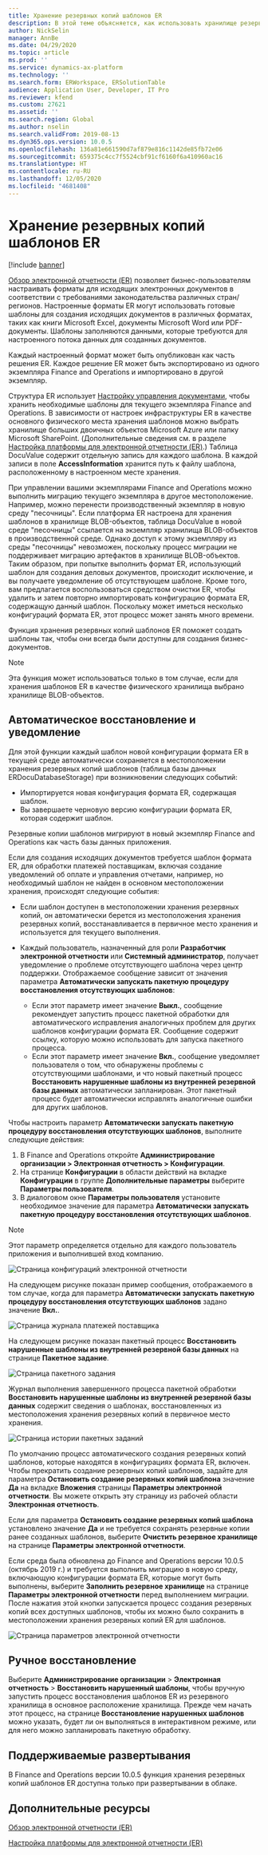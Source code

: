 ```yaml
---
title: Хранение резервных копий шаблонов ER
description: В этой теме объясняется, как использовать хранилище резервных копий электронной отчетности (ER) для восстановления шаблонов.
author: NickSelin
manager: AnnBe
ms.date: 04/29/2020
ms.topic: article
ms.prod: ''
ms.service: dynamics-ax-platform
ms.technology: ''
ms.search.form: ERWorkspace, ERSolutionTable
audience: Application User, Developer, IT Pro
ms.reviewer: kfend
ms.custom: 27621
ms.assetid: ''
ms.search.region: Global
ms.author: nselin
ms.search.validFrom: 2019-08-13
ms.dyn365.ops.version: 10.0.5
ms.openlocfilehash: 136a81e661590d7af879e816c1142de85fb72e06
ms.sourcegitcommit: 659375c4cc7f5524cbf91cf6160f6a410960ac16
ms.translationtype: HT
ms.contentlocale: ru-RU
ms.lasthandoff: 12/05/2020
ms.locfileid: "4681408"
---
```

# <a name="backup-storage-of-er-templates"></a>Хранение резервных копий шаблонов ER

[!include [banner](../includes/banner.md)]

[Обзор электронной отчетности (ER)](general-electronic-reporting.md) позволяет бизнес-пользователям настраивать форматы для исходящих электронных документов в соответствии с требованиями законодательства различных стран/регионов. Настроенные форматы ER могут использовать готовые шаблоны для создания исходящих документов в различных форматах, таких как книги Microsoft Excel, документы Microsoft Word или PDF-документы. Шаблоны заполняются данными, которые требуются для настроенного потока данных для созданных документов.

Каждый настроенный формат может быть опубликован как часть решения ER. Каждое решение ER может быть экспортировано из одного экземпляра Finance and Operations и импортировано в другой экземпляр.

Структура ER использует [Настройку управления документами](../../fin-ops/organization-administration/configure-document-management.md), чтобы хранить необходимые шаблоны для текущего экземпляра Finance and Operations. В зависимости от настроек инфраструктуры ER в качестве основного физического места хранения шаблонов можно выбрать хранилище больших двоичных объектов Microsoft Azure или папку Microsoft SharePoint. (Дополнительные сведения см. в разделе [Настройка платформы для электронной отчетности (ER)](electronic-reporting-er-configure-parameters.md).) Таблица DocuValue содержит отдельную запись для каждого шаблона. В каждой записи в поле **AccessInformation** хранится путь к файлу шаблона, расположенному в настроенном месте хранения.

При управлении вашими экземплярами Finance and Operations можно выполнить миграцию текущего экземпляра в другое местоположение. Например, можно перенести производственный экземпляр в новую среду "песочницы". Если платформа ER настроена для хранения шаблонов в хранилище BLOB-объектов, таблица DocuValue в новой среде "песочницы" ссылается на экземпляр хранилища BLOB-объектов в производственной среде. Однако доступ к этому экземпляру из среды "песочницы" невозможен, поскольку процесс миграции не поддерживает миграцию артефактов в хранилище BLOB-объектов. Таким образом, при попытке выполнить формат ER, использующий шаблон для создания деловых документов, происходит исключение, и вы получаете уведомление об отсутствующем шаблоне. Кроме того, вам предлагается воспользоваться средством очистки ER, чтобы удалить и затем повторно импортировать конфигурацию формата ER, содержащую данный шаблон. Поскольку может иметься несколько конфигураций формата ER, этот процесс может занять много времени.

Функция хранения резервных копий шаблонов ER поможет создать шаблоны так, чтобы они всегда были доступны для создания бизнес-документов.

> [!NOTE]
> Эта функция может использоваться только в том случае, если для хранения шаблонов ER в качестве физического хранилища выбрано хранилище BLOB-объектов.

## <a name="automated-recovery-and-notification"></a>Автоматическое восстановление и уведомление

Для этой функции каждый шаблон новой конфигурации формата ER в текущей среде автоматически сохраняется в местоположении хранения резервных копий шаблонов (таблица базы данных ERDocuDatabaseStorage) при возникновении следующих событий:

- Импортируется новая конфигурация формата ER, содержащая шаблон.
- Вы завершаете черновую версию конфигурации формата ER, которая содержит шаблон.

Резервные копии шаблонов мигрируют в новый экземпляр Finance and Operations как часть базы данных приложения.

Если для создания исходящих документов требуется шаблон формата ER, для обработки платежей поставщикам, включая создание уведомлений об оплате и управления отчетами, например, но необходимый шаблон не найден в основном местоположении хранения, происходят следующие события:

- Если шаблон доступен в местоположении хранения резервных копий, он автоматически берется из местоположения хранения резервных копий, восстанавливается в первичное место хранения и используется для текущего выполнения.
- Каждый пользователь, назначенный для роли **Разработчик электронной отчетности** или **Системный администратор**, получает уведомление о проблеме отсутствующего шаблона через центр поддержки. Отображаемое сообщение зависит от значения параметра **Автоматически запускать пакетную процедуру восстановления отсутствующих шаблонов**:

    - Если этот параметр имеет значение **Выкл.**, сообщение рекомендует запустить процесс пакетной обработки для автоматического исправления аналогичных проблем для других шаблонов конфигурации формата ER. Сообщение содержит ссылку, которую можно использовать для запуска пакетного процесса.
    - Если этот параметр имеет значение **Вкл.**, сообщение уведомляет пользователя о том, что обнаружены проблемы с отсутствующими шаблонами, и что новый пакетный процесс **Восстановить нарушенные шаблоны из внутренней резервной базы данных** автоматически запланирован. Этот пакетный процесс будет автоматически исправлять аналогичные ошибки для других шаблонов.

Чтобы настроить параметр **Автоматически запускать пакетную процедуру восстановления отсутствующих шаблонов**, выполните следующие действия:

1. В Finance and Operations откройте **Администрирование организации \> Электронная отчетность \> Конфигурации**.
2. На странице **Конфигурации** в области действий на вкладке **Конфигурации** в группе **Дополнительные параметры** выберите **Параметры пользователя**.
3. В диалоговом окне **Параметры пользователя** установите необходимое значение для параметра **Автоматически запускать пакетную процедуру восстановления отсутствующих шаблонов**.

> [!NOTE]
> Этот параметр определяется отдельно для каждого пользователь приложения и выполнившей вход компанию.

![Страница конфигураций электронной отчетности](./media/GER-BackupTemplates-1.png)

На следующем рисунке показан пример сообщения, отображаемого в том случае, когда для параметра **Автоматически запускать пакетную процедуру восстановления отсутствующих шаблонов** задано значение **Вкл.**.

![Страница журнала платежей поставщика](./media/GER-BackupTemplates-2.png)

На следующем рисунке показан пакетный процесс **Восстановить нарушенные шаблоны из внутренней резервной базы данных** на странице **Пакетное задание**.

![Страница пакетного задания](./media/GER-BackupTemplates-3.png)

Журнал выполнения завершенного процесса пакетной обработки **Восстановить нарушенные шаблоны из внутренней резервной базы данных** содержит сведения о шаблонах, восстановленных из местоположения хранения резервных копий в первичное место хранения.

![Страница истории пакетных заданий](./media/GER-BackupTemplates-4.png)

По умолчанию процесс автоматического создания резервных копий шаблонов, которые находятся в конфигурациях формата ER, включен. Чтобы прекратить создание резервных копий шаблонов, задайте для параметра **Остановить создание резервных копий шаблона** значение **Да** на вкладке **Вложения** страницы **Параметры электронной отчетности**. Вы можете открыть эту страницу из рабочей области **Электронная отчетность**.

Если для параметра **Остановить создание резервных копий шаблона** установлено значение **Да** и не требуется сохранять резервные копии ранее созданных шаблонов, выберите **Очистить резервное хранилище** на странице **Параметры электронной отчетности**.

Если среда была обновлена до Finance and Operations версии 10.0.5 (октябрь 2019 г.) и требуется выполнить миграцию в новую среду, включающую конфигурации формата ER, которые могут быть выполнены, выберите **Заполнить резервное хранилище** на странице **Параметры электронной отчетности** перед выполнением миграции. После нажатия этой кнопки запускается процесс создания резервных копий всех доступных шаблонов, чтобы их можно было сохранить в местоположении хранения резервных копий ER для шаблонов.

![Страница параметров электронной отчетности](./media/GER-BackupTemplates-5.png)

## <a name="manual-recovery"></a>Ручное восстановление

Выберите **Администрирование организации** \> **Электронная отчетность** \> **Восстановить нарушенный шаблоны**, чтобы вручную запустить процесс восстановления шаблонов ER из резервного хранилища в основное расположение хранилища. Прежде чем начать этот процесс, на странице **Восстановление нарушенных шаблонов** можно указать, будет ли он выполняться в интерактивном режиме, или для него можно запланировать пакетную обработку.

## <a name="supported-deployments"></a>Поддерживаемые развертывания

В Finance and Operations версии 10.0.5 функция хранения резервных копий шаблонов ER доступна только при развертывании в облаке.

## <a name="additional-resources"></a>Дополнительные ресурсы

[Обзор электронной отчетности (ER)](general-electronic-reporting.md)

[Настройка платформы для электронной отчетности (ER)](electronic-reporting-er-configure-parameters.md)
